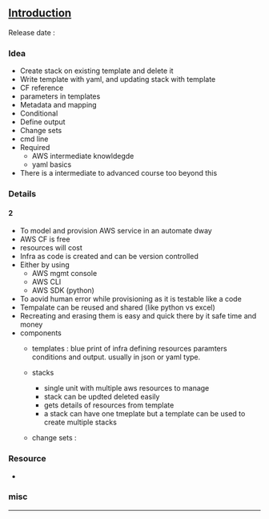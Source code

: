 ## [Introduction]()
Release date : 
### Idea
- Create stack on existing template and delete it
- Write template with yaml, and updating stack with template
- CF reference
- parameters in templates
- Metadata and mapping
- Conditional 
- Define output
- Change sets
- cmd line 
- Required
    - AWS intermediate knowldegde
    - yaml basics
- There is a intermediate to advanced course too beyond this

### Details
#### 2
- To model and provision AWS service in an automate dway
- AWS CF is free
- resources will cost
- Infra as code is created and can be version controlled
- Either by using 
    - AWS mgmt console 
    - AWS CLI
    - AWS SDK (python)
- To aovid human error while provisioning as it is testable like a code
- Tempalate can be reused and shared (like python vs excel)
- Recreating and erasing them is easy and quick there by it safe time and money
- components
    - templates : blue print of infra defining resources paramters conditions and output. usually in json or yaml type.
    - stacks 
        - single unit with multiple aws resources to manage
        - stack can be updted deleted easily
        - gets details of resources from template
        - a stack can have one tmeplate but a template can be used to create multiple stacks
        
    - change sets : 

### Resource
- 

### misc
 
---
